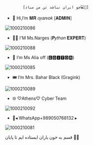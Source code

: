             [چو ایران نباشد تن من مباد💻🍃]


- 👋 Hi,I’m 𝐌𝐑 ꪖ𝑣𝑎𝑟𝑣𝑜𝑘   [𝐀𝐃𝐌𝐈𝐍]

![1000210086](https://github.com/MRAvarvokiranshare/MRAvarvokiranshare/assets/146922434/ecfc6253-0ad2-4c4a-8613-c335f85dd941)


- 👩‍💻 I'M Ms.Narges (𝐏𝑦𝑡ℎ𝑜𝑛 𝐄𝐗𝐏𝐄𝐑𝐓)  

![1000210088](https://github.com/MRAvarvokiranshare/MRAvarvokiranshare/assets/146922434/280948ab-6307-40ec-a2ee-d6017236b569)

- 🌱 I’m Ms Alia off    (🅴︎🅳︎🅸︎🆃︎🅾︎🆁︎) 

![1000210085](https://github.com/MRAvarvokiranshare/MRAvarvokiranshare/assets/146922434/44e63f35-0a5a-471d-b719-249b10ec837b)

- 🎟️ I’m Mrs. Bahar Black  (Gragink) 

![1000210089](https://github.com/MRAvarvokiranshare/MRAvarvokiranshare/assets/146922434/2dbccea6-8d0a-44c0-ba53-8c72935356d8)


- 🌐 ♡Athens♡ Cyber Team

![1000210092](https://github.com/MRAvarvokiranshare/MRAvarvokiranshare/assets/146922434/adcaa478-016a-4419-ab5d-3db67f065820)

- 📱◂ WhatsApp+989050768132 ▸





<!---
هـنـگـامـی کـه ظلـم و بــی عـدالـتـی و سـرکـوبی مـردم بــا قـانـون رخ دهـد قـانـون شـکـنـی خـود را در تـاریـخ ثــبــت مـیـکـنـد
--->

![1000210081](https://github.com/MRAvarvokiranshare/MRAvarvokiranshare/assets/146922434/126cce9b-c951-41b3-a670-bef0dd340934)





قسم به خون یاران ایستاده ایم تا پایان 🖤🫳 
